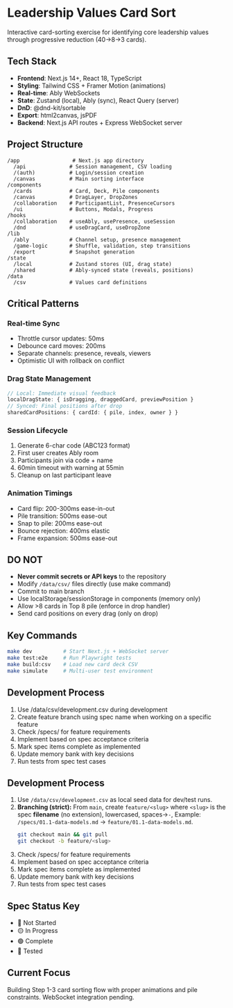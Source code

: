 # Leadership Values Card Sort

Interactive card-sorting exercise for identifying core leadership values through progressive reduction (40→8→3 cards).

## Tech Stack
- **Frontend**: Next.js 14+, React 18, TypeScript
- **Styling**: Tailwind CSS + Framer Motion (animations)
- **Real-time**: Ably WebSockets
- **State**: Zustand (local), Ably (sync), React Query (server)
- **DnD**: @dnd-kit/sortable
- **Export**: html2canvas, jsPDF
- **Backend**: Next.js API routes + Express WebSocket server

## Project Structure
```
/app                 # Next.js app directory
  /api              # Session management, CSV loading
  /(auth)           # Login/session creation
  /canvas           # Main sorting interface
/components
  /cards            # Card, Deck, Pile components  
  /canvas           # DragLayer, DropZones
  /collaboration    # ParticipantList, PresenceCursors
  /ui               # Buttons, Modals, Progress
/hooks
  /collaboration    # useAbly, usePresence, useSession
  /dnd              # useDragCard, useDropZone
/lib
  /ably             # Channel setup, presence management
  /game-logic       # Shuffle, validation, step transitions
  /export           # Snapshot generation
/state
  /local            # Zustand stores (UI, drag state)
  /shared           # Ably-synced state (reveals, positions)
/data
  /csv              # Values card definitions
```

## Critical Patterns

### Real-time Sync
- Throttle cursor updates: 50ms
- Debounce card moves: 200ms  
- Separate channels: presence, reveals, viewers
- Optimistic UI with rollback on conflict

### Drag State Management
```typescript
// Local: Immediate visual feedback
localDragState: { isDragging, draggedCard, previewPosition }
// Synced: Final positions after drop
sharedCardPositions: { cardId: { pile, index, owner } }
```

### Session Lifecycle
1. Generate 6-char code (ABC123 format)
2. First user creates Ably room
3. Participants join via code + name
4. 60min timeout with warning at 55min
5. Cleanup on last participant leave

### Animation Timings
- Card flip: 200-300ms ease-in-out
- Pile transition: 500ms ease-out
- Snap to pile: 200ms ease-out
- Bounce rejection: 400ms elastic
- Frame expansion: 500ms ease-out

## DO NOT
- **Never commit secrets or API keys** to the repository
- Modify `/data/csv/` files directly (use make command)
- Commit to main branch
- Use localStorage/sessionStorage in components (memory only)
- Allow >8 cards in Top 8 pile (enforce in drop handler)
- Send card positions on every drag (only on drop)

## Key Commands
```bash
make dev          # Start Next.js + WebSocket server
make test:e2e     # Run Playwright tests
make build:csv    # Load new card deck CSV
make simulate     # Multi-user test environment
```

## Development Process
1. Use /data/csv/development.csv during development
2. Create feature branch using spec name when working on a specific feature
3. Check /specs/ for feature requirements
4. Implement based on spec acceptance criteria
5. Mark spec items complete as implemented
6. Update memory bank with key decisions
7. Run tests from spec test cases

## Development Process
1. Use `/data/csv/development.csv` as local seed data for dev/test runs.
2. **Branching (strict):** From `main`, create `feature/<slug>` where `<slug>` is the spec **filename** (no extension), lowercased, spaces→`-`, Example: `/specs/01.1-data-models.md` → `feature/01.1-data-models.md`.
   ```bash
   git checkout main && git pull
   git checkout -b feature/<slug>
   ```
3. Check /specs/ for feature requirements
4. Implement based on spec acceptance criteria
5. Mark spec items complete as implemented
6. Update memory bank with key decisions
7. Run tests from spec test cases

## Spec Status Key
- 🔴 Not Started
- 🟡 In Progress  
- 🟢 Complete
- 🔵 Tested

## Current Focus
Building Step 1-3 card sorting flow with proper animations and pile constraints. WebSocket integration pending.